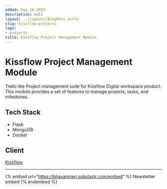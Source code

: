 ```yaml
---
added: Sep 26 2022
description: null
layout: ../layouts/BlogPost.astro
slug: kissflow-projects
tags:
- projects
title: Kissflow Project Management Module
---
```


# Kissflow Project Management Module

Trello like Project management suite for Kissflow Digital workspace product. This module provides a set of features to manage projects, tasks, and milestones.

## Tech Stack

* Flask
* MongoDB
* Docker

## Client

[Kissflow](https://kissflow.com)

***

{% embed url="https://bhavaniravi.substack.com/embed" %}
Newsletter embed
{% endembed %}
